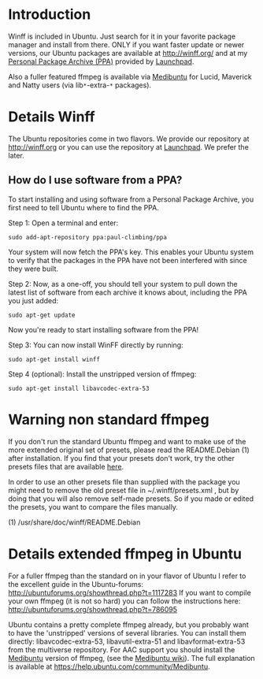 # Introduction #

Winff is included in Ubuntu. Just search for it in your favorite package manager and install from there. ONLY if you want faster update or newer versions, our Ubuntu packages are available at http://winff.org/ and at my [Personal Package Archive (PPA)](https://launchpad.net/~paul-climbing/+archive/ppa) provided by [Launchpad](http://launchpad.net).

Also a fuller featured ffmpeg is available via [Medibuntu](http://www.medibuntu.org/) for Lucid, Maverick and Natty users (via lib`*`-extra-`*` packages).

# Details Winff #

The Ubuntu repositories come in two flavors. We provide our repository at http://winff.org or you can use the repository at [Launchpad](https://launchpad.net/~paul-climbing/+archive/ppa). We prefer the later.

## How do I use software from a PPA? ##

To start installing and using software from a Personal Package Archive, you first need to tell Ubuntu where to find the PPA.

Step 1: Open a terminal and enter:
```
sudo add-apt-repository ppa:paul-climbing/ppa
```

Your system will now fetch the PPA's key. This enables your Ubuntu system to verify that the packages in the PPA have not been interfered with since they were built.

Step 2: Now, as a one-off, you should tell your system to pull down the latest list of software from each archive it knows about, including the PPA you just added:
```
sudo apt-get update
```

Now you're ready to start installing software from the PPA!

Step 3: You can now install WinFF directly by running:
```
sudo apt-get install winff
```

Step 4 (optional): Install the unstripped version of ffmpeg:
```
sudo apt-get install libavcodec-extra-53
```

# Warning non standard ffmpeg #
If you don't run the standard Ubuntu ffmpeg and want to make use of the more extended original set of presets, please read the README.Debian (1) after installation. If you find that your presets don't work, try the other presets files that are available [here](http://code.google.com/p/winff/downloads/list).

In order to use an other presets file than supplied with the package you might need to remove the old preset file in ~/.winff/presets.xml , but by doing that you will also remove self-made presets. So if you made or edited the presets, you want to compare the files manually.

(1) /usr/share/doc/winff/README.Debian

# Details extended ffmpeg in Ubuntu #

For a fuller ffmpeg than the standard on in your flavor of Ubuntu I refer to the excellent guide in the Ubuntu-forums: http://ubuntuforums.org/showthread.php?t=1117283 If you want to compile your own ffmpeg (it is not so hard) you can follow the instructions here: http://ubuntuforums.org/showthread.php?t=786095

Ubuntu contains a pretty complete ffmpeg already, but you probably want to have the 'unstripped' versions of several libraries. You can install them directly: libavcodec-extra-53, libavutil-extra-51 and libavformat-extra-53 from the multiverse repository. For AAC support you should install the [Medibuntu](http://www.medibuntu.org/) version of ffmpeg, (see the [Medibuntu wiki](https://help.ubuntu.com/community/Medibuntu)). The full explanation is available at https://help.ubuntu.com/community/Medibuntu.